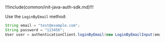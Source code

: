 !!!include(common/init-java-auth-sdk.md)!!!

Use the `LoginByEmail` method:

```java
String email = "test@example.com";
String password = "123456";
User user = authenticationClient.loginByEmail(new LoginByEmailInput(email, password)).execute();
```
